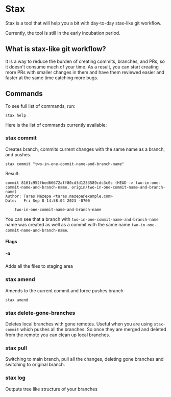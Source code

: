 # Stax

Stax is a tool that will help you a bit with day-to-day stax-like git workflow.

Currently, the tool is still in the early incubation period.

## What is stax-like git workflow?

It is a way to reduce the burden of creating commits, branches, and PRs, so it doesn't consume much of your time. As a result, you can start creating more PRs with smaller changes in them and have them reviewed easier and faster at the same time catching more bugs.

## Commands

To see full list of commands, run:
```
stax help
```

Here is the list of commands currently available:

### stax commit
Creates branch, commits current changes with the same name as a branch, and pushes.
```
stax commit "two-in-one-commit-name-and-branch-name"
```
Result:
```
commit 8161c952fbed66672aff80cd3d1233589cdc3c0c (HEAD -> two-in-one-commit-name-and-branch-name, origin/two-in-one-commit-name-and-branch-name)
Author: Taras Mazepa <taras.mazepa@example.com>
Date:   Fri Sep 8 14:58:04 2023 -0700

    two-in-one-commit-name-and-branch-name

```
You can see that a branch with `two-in-one-commit-name-and-branch-name` name was created as well as a commit with the same name `two-in-one-commit-name-and-branch-name`.

#### Flags

##### -a
Adds all the files to staging area

### stax amend
Amends to the current commit and force pushes branch
```
stax amend
```

### stax delete-gone-branches
Deletes local branches with gone remotes. Useful when you are using `stax-commit` which pushes all the branches. So once they are merged and deleted from the remote you can clean up local branches.

### stax pull
Switching to main branch, pull all the changes, deleting gone branches and switching to original branch.

### stax log
Outputs tree like structure of your branches
